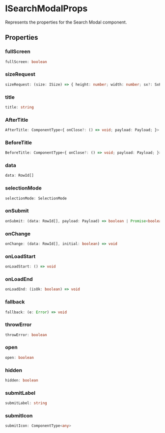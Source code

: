 # ISearchModalProps

Represents the properties for the Search Modal component.

## Properties

### fullScreen

```ts
fullScreen: boolean
```

### sizeRequest

```ts
sizeRequest: (size: ISize) => { height: number; width: number; sx?: SxProps<any>; }
```

### title

```ts
title: string
```

### AfterTitle

```ts
AfterTitle: ComponentType<{ onClose?: () => void; payload: Payload; }>
```

### BeforeTitle

```ts
BeforeTitle: ComponentType<{ onClose?: () => void; payload: Payload; }>
```

### data

```ts
data: RowId[]
```

### selectionMode

```ts
selectionMode: SelectionMode
```

### onSubmit

```ts
onSubmit: (data: RowId[], payload: Payload) => boolean | Promise<boolean>
```

### onChange

```ts
onChange: (data: RowId[], initial: boolean) => void
```

### onLoadStart

```ts
onLoadStart: () => void
```

### onLoadEnd

```ts
onLoadEnd: (isOk: boolean) => void
```

### fallback

```ts
fallback: (e: Error) => void
```

### throwError

```ts
throwError: boolean
```

### open

```ts
open: boolean
```

### hidden

```ts
hidden: boolean
```

### submitLabel

```ts
submitLabel: string
```

### submitIcon

```ts
submitIcon: ComponentType<any>
```
